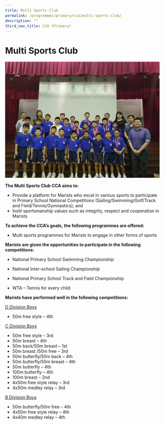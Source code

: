 ```yaml
---
title: Multi Sports Club
permalink: /programmes/primary/cca/multi-sports-club/
description: ""
third_nav_title: CCA (Primary)
---
```

# Multi Sports Club

![](/images/CCA/Primary/Multi%20Sports%20Club.png)

**The Multi Sports Club CCA aims to:** 

*   Provide a platform for Marists who excel in various sports to participate in Primary School National Competitions (Sailing/Swimming/Golf/Track and Field/Tennis/Gymnastics); and
*   Instil sportsmanship values such as integrity, respect and cooperation in Marists  
    

**To achieve the CCA’s goals, the following programmes are offered:** 

*   Multi sports programmes for Marists to engage in other forms of sports

  

**Marists are given the opportunities to participate in the following competitions:** 

*   National Primary School Swimming Championship  
    
*   National Inter-school Sailing Championship  
    
*   National Primary School Track and Field Championship  
    
*   WTA – Tennis for every child  
    

  

**Marists have performed well in the following competitions:**        

<u>D Division Boys</u>
*   50m free style – 4th  
      
<u>C Division Boys</u>
*   50m free style – 3rd
*   50m breast – 4th
*   50m back/50m breast – 1st
*   50m breast /50m free – 3rd
*   50m butterfly/50m back – 4th
*   50m butterfly/50m breast – 4th
*   50m butterfly – 4th
*   100m butterfly – 4th
*   100m breast – 2nd
*   4x50m free style relay – 3rd
*   4x50m medley relay – 3rd  
      
<u>B Division Boys</u>
*   50m butterfly/50m free – 4th
*   4x50m free style relay – 4th
*   4x40m medley relay – 4th